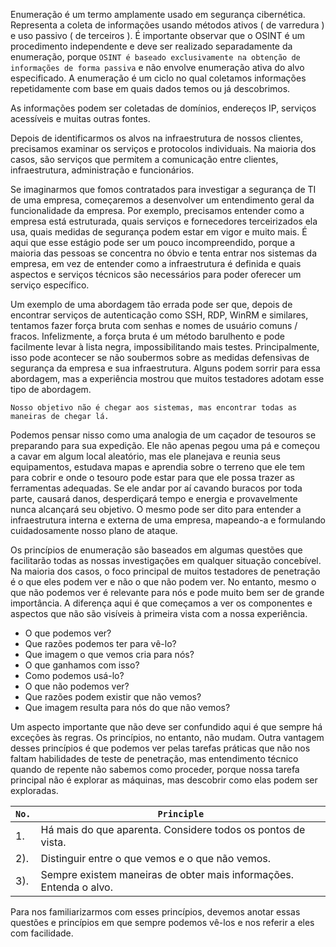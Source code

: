 Enumeração é um termo amplamente usado em segurança cibernética. Representa a coleta de informações usando métodos ativos ( de varredura ) e uso passivo ( de terceiros ). É importante observar que o OSINT é um procedimento independente e deve ser realizado separadamente da enumeração, porque `OSINT é baseado exclusivamente na obtenção de informações de forma passiva` e não envolve enumeração ativa do alvo especificado. A enumeração é um ciclo no qual coletamos informações repetidamente com base em quais dados temos ou já descobrimos.

As informações podem ser coletadas de domínios, endereços IP, serviços acessíveis e muitas outras fontes.

Depois de identificarmos os alvos na infraestrutura de nossos clientes, precisamos examinar os serviços e protocolos individuais. Na maioria dos casos, são serviços que permitem a comunicação entre clientes, infraestrutura, administração e funcionários.

Se imaginarmos que fomos contratados para investigar a segurança de TI de uma empresa, começaremos a desenvolver um entendimento geral da funcionalidade da empresa. Por exemplo, precisamos entender como a empresa está estruturada, quais serviços e fornecedores terceirizados ela usa, quais medidas de segurança podem estar em vigor e muito mais. É aqui que esse estágio pode ser um pouco incompreendido, porque a maioria das pessoas se concentra no óbvio e tenta entrar nos sistemas da empresa, em vez de entender como a infraestrutura é definida e quais aspectos e serviços técnicos são necessários para poder oferecer um serviço específico.

Um exemplo de uma abordagem tão errada pode ser que, depois de encontrar serviços de autenticação como SSH, RDP, WinRM e similares, tentamos fazer força bruta com senhas e nomes de usuário comuns / fracos. Infelizmente, a força bruta é um método barulhento e pode facilmente levar à lista negra, impossibilitando mais testes. Principalmente, isso pode acontecer se não soubermos sobre as medidas defensivas de segurança da empresa e sua infraestrutura. Alguns podem sorrir para essa abordagem, mas a experiência mostrou que muitos testadores adotam esse tipo de abordagem.

`Nosso objetivo não é chegar aos sistemas, mas encontrar todas as maneiras de chegar lá.`

Podemos pensar nisso como uma analogia de um caçador de tesouros se preparando para sua expedição. Ele não apenas pegou uma pá e começou a cavar em algum local aleatório, mas ele planejava e reunia seus equipamentos, estudava mapas e aprendia sobre o terreno que ele tem para cobrir e onde o tesouro pode estar para que ele possa trazer as ferramentas adequadas. Se ele andar por aí cavando buracos por toda parte, causará danos, desperdiçará tempo e energia e provavelmente nunca alcançará seu objetivo. O mesmo pode ser dito para entender a infraestrutura interna e externa de uma empresa, mapeando-a e formulando cuidadosamente nosso plano de ataque.

Os princípios de enumeração são baseados em algumas questões que facilitarão todas as nossas investigações em qualquer situação concebível. Na maioria dos casos, o foco principal de muitos testadores de penetração é o que eles podem ver e não o que não podem ver. No entanto, mesmo o que não podemos ver é relevante para nós e pode muito bem ser de grande importância. A diferença aqui é que começamos a ver os componentes e aspectos que não são visíveis à primeira vista com a nossa experiência.
- O que podemos ver?
- Que razões podemos ter para vê-lo?
- Que imagem o que vemos cria para nós?
- O que ganhamos com isso?
- Como podemos usá-lo?
- O que não podemos ver?
- Que razões podem existir que não vemos?
- Que imagem resulta para nós do que não vemos?

Um aspecto importante que não deve ser confundido aqui é que sempre há exceções às regras. Os princípios, no entanto, não mudam. Outra vantagem desses princípios é que podemos ver pelas tarefas práticas que não nos faltam habilidades de teste de penetração, mas entendimento técnico quando de repente não sabemos como proceder, porque nossa tarefa principal não é explorar as máquinas, mas descobrir como elas podem ser exploradas.

|**`No.`**|**`Principle`**|
|---|---|
|1.|Há mais do que aparenta. Considere todos os pontos de vista.|
|2).|Distinguir entre o que vemos e o que não vemos.|
|3).|Sempre existem maneiras de obter mais informações. Entenda o alvo.|

Para nos familiarizarmos com esses princípios, devemos anotar essas questões e princípios em que sempre podemos vê-los e nos referir a eles com facilidade.
